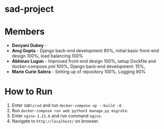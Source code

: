 # sad-project
# Members
- **Devyani Dubey** -
- **Anuj Gupta** - Django back-end development 80%, initial basic front-end design 100%, load balancing 100%
- **Abhinav Lugun** - Improved front-end design 100%, setup Dockfile and docker-compose.yml 100%, Django back-end development: 15%,  
- **Marie Curie Salera** - Setting up of repository 100%, Logging 90%

# How to Run
1. Enter `SAD\crud` and run `docker-compose up --build -d`.
2. Run `docker-compose run web python3 manage.py migrate`.
3. Enter `nginx-1.21.6` and run command `nginx`.
4. Navigate to `http://localhost/` on browser.
